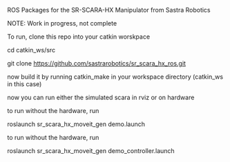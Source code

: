 ROS Packages for the SR-SCARA-HX Manipulator from Sastra Robotics

NOTE: Work in progress, not complete


To run, clone this repo into your catkin worskpace 

cd catkin_ws/src

git clone https://github.com/sastrarobotics/sr_scara_hx_ros.git

now build it by running  catkin_make in your workspace directory (catkin_ws in this case)

now you can run either the simulated scara in rviz or on hardware

to run without the hardware, run

roslaunch sr_scara_hx_moveit_gen demo.launch


to run without the hardware, run

roslaunch sr_scara_hx_moveit_gen demo_controller.launch

